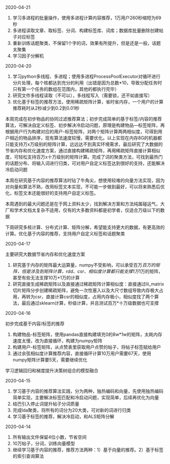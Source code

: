 2020-04-21

1. 学习多进程的批量操作，使用多进程计算内容推荐，1万用户260秒缩短为69秒
2. 多进程读取文章、取标签、分词、构建标签库、词库；数据库批量删除创建帖子对应标签
3. 重新训练话题聚类，不保留1个字的词，效果有所提升，但是还是一般，话题太聚集
4. 学习因子分解机

2020-04-20

1. 学习python多线程、多进程；使用多进程ProcessPoolExecutor对循环进行分片处理，每个核都达到充分的利用（出错是因为总数*10，导致分配任务时只有第一个任务的数组在范围内，其他的都执行完毕）
2. 研究文件多线程读取（不可以），多线程写入（需要锁，还不如直接写）
3. 优化基于标签的推荐方法，使用稀疏矩阵计算，省时省内存，一个用户的计算推荐耗时从2秒减少到0.2到0.01秒



本周完成在初步物品的协同过滤推荐算法；初步完成简单的基于标签/内容的推荐算法，可解决自定义标签、初步解决冷启动问题，原理是构建物品—标签矩阵，再根据用户行为构建对应的用户-标签矩阵，对两个矩阵计算两两相似度，可得到用户相近的物品排序，现有算法速度较慢，需要优化。以上实现在内存8G的机器都只能支持万x万级别的矩阵计算，远远达不到真实环境需求，最后研究了大数据的节省内存和优化速度方案，通过直接构建稀疏矩阵，再用稀疏矩阵直接计算相似度，可轻松支持百万x十万级别的矩阵计算。完成了词的聚类方法，可找到最热门的话题分布、将输入词进行归类，可对用户自定义标签达到很好的支持，还能解决冷启动问题

本周在研究基于内容的推荐算法时钻了牛角尖，想使用较难的向量方法实现，因为对向量和算法不熟，改用标签文本实现，不可能一步做到最好，可以将来熟悉后优化，标签文本还能很好的支持用户自定义标签。

本周遇到的最大问题还是在于网上资料太少，找到解决方案和方法纯属碰运气，大厂和学术文档太复杂不适用，仅有的大多数资料都是初学者，仅适合万级以下的数据

下周研究多核计算、分布式计算、矩阵分解，希望能支持更大的数据，有更高效的计算。优化基于内容的推荐，支持用户自定义标签和话题聚类

2020-04-17

主要研究大数据节省内存和优化速度方案
1. 研究基于内存的矩阵最大运算量，numpy不受影响，可以承受百万*百万的矩阵，但是涉及到矩阵计算，rdd、csr、相似度计算都只能支撑1万*1万的矩阵，甚至有些无法支撑10万*1万的计算
2. 研究直接生成稀疏矩阵以及直接通过稀疏矩阵计算相似度：直接通过lil_matrix切片矩阵分步创建稀疏矩阵，避免一次性塞入以及大尺寸数组导致内存极大占用，再转为csr，直接计算csr的相似度，占用内存极小，相似度找了两个算法，最后通过sklearn计算，秒级计算，并且测试百万*十万级数据也可支撑

2020-04-16

初步完成基于内容/标签的推荐

1. 构建物品-标签矩阵，使用pandas直接构建填充0的8w*1w的矩阵，太耗内存速度太慢，改为直接循环，构建为numpy矩阵
2. 构建用户-标签矩阵，从点赞表里获取用户点赞的帖子，将帖子标签赋给用户
3. 通过余弦相似度计算推荐内容，直接循环计算10万用户需要67天，使用numpy矩阵计算要5天，需要继续优化

学习逻辑回归和梯度提升决策树组合的模型融合

2020-04-15

1. 学习基于内容的推荐算法实践，分为两种，独热编码和向量，先使用独热编码简单实现，主要解决标签匹配和冷启动问题，实现简单，后续再优化为向量
2. 结巴引入停止词提升帖子分词质量
3. 完成lda聚类，将所有的词分为20大类，可对新的词进行归类
4. 学习基于标签的推荐，解决冷启动，和ALS矩阵分解

2020-04-14

1. 所有输出文件保留4位小数，节省空间
2. 10万帖子，分词，训练向量模型
3. 继续学习基于内容的推荐，推荐方法两种：1）基于向量的推荐。2）基于标签的索引查询算法

